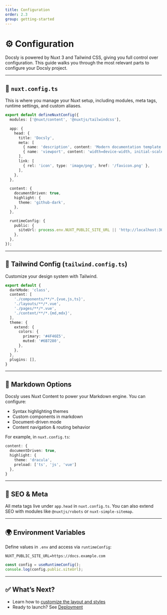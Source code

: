```yaml
---
title: Configuration
order: 2.3
group: getting-started
---
```


# ⚙️ Configuration

Docsly is powered by Nuxt 3 and Tailwind CSS, giving you full control over configuration. This guide walks you through the most relevant parts to configure your Docsly project.

---

## 🧩 `nuxt.config.ts`

This is where you manage your Nuxt setup, including modules, meta tags, runtime settings, and custom aliases.

```ts
export default defineNuxtConfig({
  modules: ['@nuxt/content', '@nuxtjs/tailwindcss'],

  app: {
    head: {
      title: 'Docsly',
      meta: [
        { name: 'description', content: 'Modern documentation template for Vue apps.' },
        { name: 'viewport', content: 'width=device-width, initial-scale=1' },
      ],
      link: [
        { rel: 'icon', type: 'image/png', href: '/favicon.png' },
      ],
    },
  },

  content: {
    documentDriven: true,
    highlight: {
      theme: 'github-dark',
    },
  },

  runtimeConfig: {
    public: {
      siteUrl: process.env.NUXT_PUBLIC_SITE_URL || 'http://localhost:3000',
    },
  },
});
```

---

## 🎨 Tailwind Config (`tailwind.config.ts`)

Customize your design system with Tailwind.

```ts
export default {
  darkMode: 'class',
  content: [
    './components/**/*.{vue,js,ts}',
    './layouts/**/*.vue',
    './pages/**/*.vue',
    './content/**/*.{md,mdx}',
  ],
  theme: {
    extend: {
      colors: {
        primary: '#4F46E5',
        muted: '#6B7280',
      },
    },
  },
  plugins: [],
}
```

---

## 🧾 Markdown Options

Docsly uses Nuxt Content to power your Markdown engine. You can configure:

* Syntax highlighting themes
* Custom components in markdown
* Document-driven mode
* Content navigation & routing behavior

For example, in `nuxt.config.ts`:

```ts
content: {
  documentDriven: true,
  highlight: {
    theme: 'dracula',
    preload: ['ts', 'js', 'vue']
  },
}
```

---

## 📄 SEO & Meta

All meta tags live under `app.head` in `nuxt.config.ts`. You can also extend SEO with modules like `@nuxtjs/robots` or `nuxt-simple-sitemap`.

---

## 🌍 Environment Variables

Define values in `.env` and access via `runtimeConfig`:

```env
NUXT_PUBLIC_SITE_URL=https://docs.example.com
```

```ts
const config = useRuntimeConfig();
console.log(config.public.siteUrl);
```

---

## ✅ What’s Next?

* Learn how to [customize the layout and styles](./customization.md)
* Ready to launch? See [Deployment](./deployment.md)
